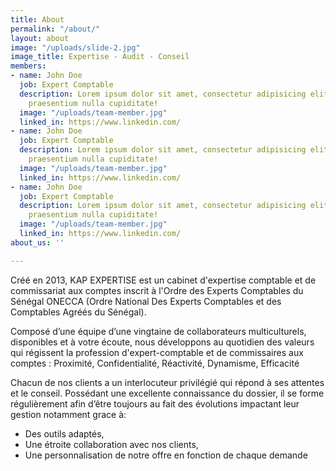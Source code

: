 ```yaml
---
title: About
permalink: "/about/"
layout: about
image: "/uploads/slide-2.jpg"
image_title: Expertise - Audit - Conseil
members:
- name: John Doe
  job: Expert Comptable
  description: Lorem ipsum dolor sit amet, consectetur adipisicing elit. Voluptates
    praesentium nulla cupiditate!
  image: "/uploads/team-member.jpg"
  linked_in: https://www.linkedin.com/
- name: John Doe
  job: Expert Comptable
  description: Lorem ipsum dolor sit amet, consectetur adipisicing elit. Voluptates
    praesentium nulla cupiditate!
  image: "/uploads/team-member.jpg"
  linked_in: https://www.linkedin.com/
- name: John Doe
  job: Expert Comptable
  description: Lorem ipsum dolor sit amet, consectetur adipisicing elit. Voluptates
    praesentium nulla cupiditate!
  image: "/uploads/team-member.jpg"
  linked_in: https://www.linkedin.com/
about_us: ''

---
```

<p class="text-justify">Créé en 2013, KAP EXPERTISE est un cabinet d'expertise comptable et de commissariat aux comptes inscrit à l'Ordre des Experts Comptables du Sénégal ONECCA (Ordre National Des Experts Comptables et des Comptables Agréés du Sénégal).</p><p class="text-justify">Composé d’une équipe d’une vingtaine de collaborateurs multiculturels, disponibles et à votre écoute, nous développons au quotidien des valeurs qui régissent la profession d'expert-comptable et de commissaires aux comptes : Proximité, Confidentialité, Réactivité, Dynamisme, Efficacité</p><p class="text-justify">Chacun de nos clients a un interlocuteur privilégié qui répond à ses attentes et le conseil. Possédant une excellente connaissance du dossier, il se forme régulièrement afin d’être toujours au fait des évolutions impactant leur gestion notamment grace à:</p> <ul class="list-icons"><li><i class="icon-check pr-10"></i> Des outils adaptés,</li><li><i class="icon-check pr-10"></i>Une étroite collaboration avec nos clients,</li><li><i class="icon-check pr-10"></i> Une personnalisation de notre offre en fonction de chaque demande</li></ul>